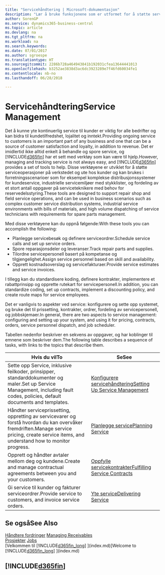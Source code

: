 ```yaml
---
title: "Servicehåndtering | Microsoft-dokumentasjon"
description: "Lær å bruke funksjonene som er utformet for å støtte serviceoperasjoner på verkstedet og ute hos kunder."
author: SorenGP
ms.service: dynamics365-business-central
ms.topic: article
ms.devlang: na
ms.tgt_pltfrm: na
ms.workload: na
ms.search.keywords: 
ms.date: 07/01/2017
ms.author: sgroespe
ms.translationtype: HT
ms.sourcegitcommit: 2286b728a464943841b192031cfea13644441013
ms.openlocfilehash: b3252ae3838d3ac6dc3923289e7f46fd60034fe1
ms.contentlocale: nb-no
ms.lasthandoff: 06/28/2018

---
```

# <a name="service-management"></a><span data-ttu-id="fedcc-103">Servicehåndtering</span><span class="sxs-lookup"><span data-stu-id="fedcc-103">Service Management</span></span>
<span data-ttu-id="fedcc-104">Det å kunne yte kontinuerlig service til kunder er viktig for alle bedrifter og kan bidra til kundetilfredshet, lojalitet og inntekt.</span><span class="sxs-lookup"><span data-stu-id="fedcc-104">Providing ongoing service to customers is an important part of any business and one that can be a source of customer satisfaction and loyalty, in addition to revenue.</span></span> <span data-ttu-id="fedcc-105">Det er imidlertid ikke alltid enkelt å behandle og spore service, og [!INCLUDE[d365fin](includes/d365fin_md.md)] har et sett med verktøy som kan være til hjelp.</span><span class="sxs-lookup"><span data-stu-id="fedcc-105">However, managing and tracking service is not always easy, and [!INCLUDE[d365fin](includes/d365fin_md.md)] provides a set of tools to help.</span></span> <span data-ttu-id="fedcc-106">Disse verktøyene er utviklet for å støtte serviceoperasjoner på verkstedet og ute hos kunder og kan brukes i forretningsscenarioer som for eksempel komplekse distribusjonssystemer for kundeservice, industrielle servicemiljøer med stykklister, og fordeling av et stort antall oppgaver på serviceteknikere med behov for reservedelsstyring.</span><span class="sxs-lookup"><span data-stu-id="fedcc-106">These tools are designed to support repair shop and field service operations, and can be used in business scenarios such as complex customer service distribution systems, industrial service environments with bills of materials, and high volume dispatching of service technicians with requirements for spare parts management.</span></span>  

 <span data-ttu-id="fedcc-107">Med disse verktøyene kan du oppnå følgende:</span><span class="sxs-lookup"><span data-stu-id="fedcc-107">With these tools you can accomplish the following:</span></span>  

* <span data-ttu-id="fedcc-108">Planlegge servicebesøk og definere serviceordrer.</span><span class="sxs-lookup"><span data-stu-id="fedcc-108">Schedule service calls and set up service orders.</span></span>  
* <span data-ttu-id="fedcc-109">Spore reparasjonsdeler og leveranser.</span><span class="sxs-lookup"><span data-stu-id="fedcc-109">Track repair parts and supplies.</span></span>  
* <span data-ttu-id="fedcc-110">Tilordne servicepersonell basert på kompetanse og tilgjengelighet.</span><span class="sxs-lookup"><span data-stu-id="fedcc-110">Assign service personnel based on skill and availability.</span></span>  
* <span data-ttu-id="fedcc-111">Opprett kostnadsoverslag og servicefakturaer.</span><span class="sxs-lookup"><span data-stu-id="fedcc-111">Provide service estimates and service invoices.</span></span>  

<span data-ttu-id="fedcc-112">I tillegg kan du standardisere koding, definere kontrakter, implementere et rabattprinsipp og opprette rutekart for servicepersonell.</span><span class="sxs-lookup"><span data-stu-id="fedcc-112">In addition, you can standardize coding, set up contracts, implement a discounting policy, and create route maps for service employees.</span></span>  

<span data-ttu-id="fedcc-113">Det er vanligvis to aspekter ved service: konfigurere og sette opp systemet, og bruke det til prissetting, kontrakter, ordrer, fordeling av servicepersonell, og jobbskjemaer.</span><span class="sxs-lookup"><span data-stu-id="fedcc-113">In general, there are two aspects to service management: configuring and setting up your system, and using it for pricing, contracts, orders, service personnel dispatch, and job scheduler.</span></span>  

<span data-ttu-id="fedcc-114">Tabellen nedenfor beskriver en sekvens av oppgaver, og har koblinger til emnene som beskriver dem.</span><span class="sxs-lookup"><span data-stu-id="fedcc-114">The following table describes a sequence of tasks, with links to the topics that describe them.</span></span>   

|<span data-ttu-id="fedcc-115">**Hvis du vil**</span><span class="sxs-lookup"><span data-stu-id="fedcc-115">**To**</span></span>|<span data-ttu-id="fedcc-116">**Se**</span><span class="sxs-lookup"><span data-stu-id="fedcc-116">**See**</span></span>|  
|------------|-------------|  
|<span data-ttu-id="fedcc-117">Sette opp Service, inklusive feilkoder, prinsipper, standarddokumenter og maler.</span><span class="sxs-lookup"><span data-stu-id="fedcc-117">Set up Service Management, including fault codes, policies, default documents and templates.</span></span>|[<span data-ttu-id="fedcc-118">Konfigurere servicehåndtering</span><span class="sxs-lookup"><span data-stu-id="fedcc-118">Setting Up Service Management</span></span>](service-setup-service.md)|  
|<span data-ttu-id="fedcc-119">Håndter serviceprissetting, oppretting av servicevarer og forstå hvordan du kan overvåker fremdriften.</span><span class="sxs-lookup"><span data-stu-id="fedcc-119">Manage service pricing, create service items, and understand how to monitor progress.</span></span>|[<span data-ttu-id="fedcc-120">Planlegge service</span><span class="sxs-lookup"><span data-stu-id="fedcc-120">Planning Service</span></span>](service-plan-service.md)|  
|<span data-ttu-id="fedcc-121">Opprett og håndter avtaler mellom deg og kundene.</span><span class="sxs-lookup"><span data-stu-id="fedcc-121">Create and manage contractual agreements between you and your customers.</span></span>|[<span data-ttu-id="fedcc-122">Oppfylle servicekontrakter</span><span class="sxs-lookup"><span data-stu-id="fedcc-122">Fulfilling Service Contracts</span></span>](service-fulfill-service-contracts.md)|  
|<span data-ttu-id="fedcc-123">Gi service til kunder og fakturer serviceordrer.</span><span class="sxs-lookup"><span data-stu-id="fedcc-123">Provide service to customers, and invoice service orders.</span></span>|[<span data-ttu-id="fedcc-124">Yte service</span><span class="sxs-lookup"><span data-stu-id="fedcc-124">Delivering Service</span></span>](service-deliver-service.md)|  

## <a name="see-also"></a><span data-ttu-id="fedcc-125">Se også</span><span class="sxs-lookup"><span data-stu-id="fedcc-125">See Also</span></span>  
<span data-ttu-id="fedcc-126">[Håndtere fordringer](receivables-manage-receivables.md) </span><span class="sxs-lookup"><span data-stu-id="fedcc-126">[Managing Receivables](receivables-manage-receivables.md) </span></span>  
<span data-ttu-id="fedcc-127">[Prosjekter](projects-how-create-jobs.md) </span><span class="sxs-lookup"><span data-stu-id="fedcc-127">[Jobs](projects-how-create-jobs.md) </span></span>  
<span data-ttu-id="fedcc-128">[Velkommen til [!INCLUDE[d365fin_long](includes/d365fin_long_md.md)] ](index.md)</span><span class="sxs-lookup"><span data-stu-id="fedcc-128">[Welcome to [!INCLUDE[d365fin_long](includes/d365fin_long_md.md)] ](index.md)</span></span>

## [!INCLUDE[d365fin](includes/free_trial_md.md)]  
 

